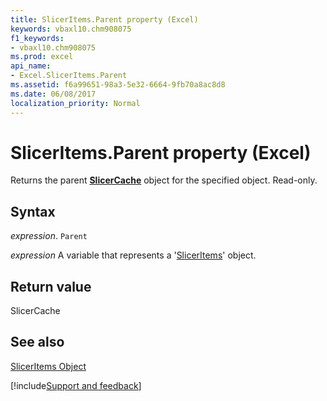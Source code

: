 ```yaml
---
title: SlicerItems.Parent property (Excel)
keywords: vbaxl10.chm908075
f1_keywords:
- vbaxl10.chm908075
ms.prod: excel
api_name:
- Excel.SlicerItems.Parent
ms.assetid: f6a99651-98a3-5e32-6664-9fb70a8ac8d8
ms.date: 06/08/2017
localization_priority: Normal
---
```



# SlicerItems.Parent property (Excel)

Returns the parent  **[SlicerCache](Excel.SlicerCache.md)** object for the specified object. Read-only.


## Syntax

_expression_. `Parent`

_expression_ A variable that represents a '[SlicerItems](Excel.SlicerItems.md)' object.


## Return value

SlicerCache


## See also


[SlicerItems Object](Excel.SlicerItems.md)

[!include[Support and feedback](~/includes/feedback-boilerplate.md)]